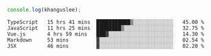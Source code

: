 ```js
console.log(khanguslee);
```

<!--START_SECTION:waka-->
```text
TypeScript   15 hrs 41 mins  ███████████▒░░░░░░░░░░░░░   45.00 % 
JavaScript   11 hrs 25 mins  ████████▒░░░░░░░░░░░░░░░░   32.75 % 
Vue.js       4 hrs 59 mins   ███▓░░░░░░░░░░░░░░░░░░░░░   14.30 % 
Markdown     53 mins         ▓░░░░░░░░░░░░░░░░░░░░░░░░   02.54 % 
JSX          46 mins         ▓░░░░░░░░░░░░░░░░░░░░░░░░   02.20 % 
```
<!--END_SECTION:waka-->

<!--
**khanguslee/khanguslee** is a ✨ _special_ ✨ repository because its `README.md` (this file) appears on your GitHub profile.

Here are some ideas to get you started:

- 🔭 I’m currently working on ...
- 🌱 I’m currently learning ...
- 👯 I’m looking to collaborate on ...
- 🤔 I’m looking for help with ...
- 💬 Ask me about ...
- 📫 How to reach me: ...
- 😄 Pronouns: ...
- ⚡ Fun fact: ...
-->
